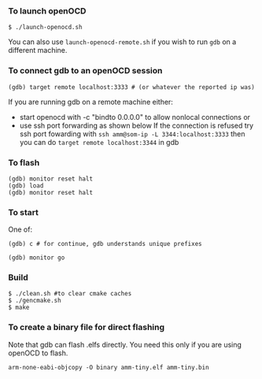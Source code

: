### To launch openOCD
```
$ ./launch-openocd.sh
```
You can also use `launch-openocd-remote.sh` if you wish to run `gdb` on a different machine.

### To connect gdb to an openOCD session
```
(gdb) target remote localhost:3333 # (or whatever the reported ip was)
```
If you are running gdb on a remote machine either:
- start openocd with -c "bindto 0.0.0.0" to allow nonlocal connections or
- use ssh port forwarding as shown below
If the connection is refused try ssh port fowarding with
`ssh amm@som-ip -L 3344:localhost:3333`
then you can do `target remote localhost:3344` in gdb

### To flash
```
(gdb) monitor reset halt
(gdb) load
(gdb) monitor reset halt
```
### To start
One of:

```
(gdb) c # for continue, gdb understands unique prefixes
```
```
(gdb) monitor go
```

### Build
```
$ ./clean.sh #to clear cmake caches
$ ./gencmake.sh
$ make
```

### To create a binary file for direct flashing
Note that gdb can flash .elfs directly.
You need this only if you are using openOCD to flash.

```
arm-none-eabi-objcopy -O binary amm-tiny.elf amm-tiny.bin
```
